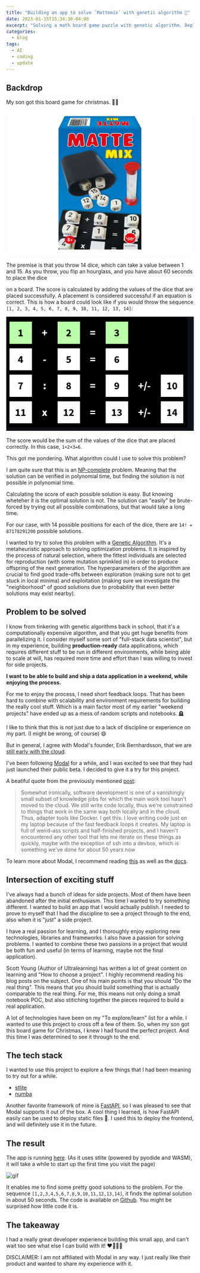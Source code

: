 ```yaml
---
title: "Building an app to solve `Mattemix` with genetic algorithm 🧬"
date: 2023-01-15T15:34:30-04:00
excerpt: "Solving a math board game puzzle with genetic algorithm. Deploying the app with Modal and stlite."
categories:
  - blog
tags:
  - AI
  - coding
  - update
---
```

## Backdrop

My son got this board game for christmas. 🎁🎄

![Mattemix](/assets/images/mattemix.png)

The premise is that you throw 14 dice, which can take a value between 1 and 15. 
As you throw, you flip an hourglass, and you have about 60 seconds to place the dice 
<!-- more -->

on a board. The score is calculated by adding the values of the dice that are placed successfully.
A placement is considered successful if an equation is correct.
This is how a board could look like if you would throw the sequence `[1, 2, 3, 4, 5, 6, 7, 8, 9, 10, 11, 12, 13, 14]`:

![Mattemix](/assets/images/board.png)

The score would be the sum of the values of the dice that are placed correctly.
In this case, `1+2+3=6`.

This got me pondering. What algorithm could I use to solve this problem?

I am quite sure that this is an [NP-complete](https://en.wikipedia.org/wiki/NP-completeness) problem.
Meaning that the solution can be verified in polynomial time, but finding the solution is not possible in polynomial time.

Calculating the score of each possible solution is easy. But knowing wheteher it is the optimal solution is not.
The solution can "easily" be brute-forced by trying out all possible combinations, but that would take a long time. 

For our case, with 14 possible positions for each of the dice, there are  ``14! = 87178291200`` possible solutions.

I wanted to try to solve this problem with a [Genetic Algorithm](https://en.wikipedia.org/wiki/Genetic_algorithm). It's a metaheuristic approach to solving optimization problems. It is inspired by the process of natural selection, where the fittest individuals are selected for reproduction (with some mutation sprinkled in) in order to produce offspring of the next generation. The hyperparameters of the algorithm are crucial to find good trade-offs between exploration (making sure not to get stuck in local minima) and exploitation (making sure we investigate the "neighborhood" of good solutions due to probability that even better solutions may exist nearby).

## Problem to be solved

I know from tinkering with genetic algorithms back in school, that it's a computationally expensive algorithm, and that you get huge benefits from parallelizing it. 
I consider myself some sort of "full-stack data scientist", but in my experience, building **production-ready** data applications, which requires different stuff to be run in different environments, while being able to scale at will, has required more time and effort than I was willing to invest for side projects.

**I want to be able to build and ship a data application in a weekend, while enjoying the process.**

For me to enjoy the process, I need short feedback loops. That has been hard to combine with scalability and environment requirements for building the really cool stuff.
Which is a main factor most of my earlier "weekend projects" have ended up as a mess of random scripts and notebooks. 🪦

I like to think that this is not just due to a lack of discipline or experience on my part. (I might be wrong, of course) 😄

But in general, I agree with Modal's founder, Erik Bernhardsson, that we are [still early with the cloud](https://erikbern.com/2022/10/19/we-are-still-early-with-the-cloud.html).

I've been following [Modal](https://www.modal.com) for a while, and I was excited to see that they had just launched their public beta. I decided to give it a try for this project.

A beatiful quote from the previously mentioned [post](https://erikbern.com/2022/10/19/we-are-still-early-with-the-cloud.html):

> Somewhat ironically, software development is one of a vanishingly small subset of knowledge jobs for which the main work tool hasn't moved to the cloud. We still write code locally, thus we're constrained to things that work in the same way both locally and in the cloud. Thus, adapter tools like Docker. 
> I get this. I love writing code just on my laptop because of the fast feedback loops it creates. My laptop is full of weird-ass scripts and half-finished projects, and I haven't encountered any other tool that lets me iterate on these things as quickly, maybe with the exception of ssh into a devbox, which is something we've done for about 50 years now

To learn more about Modal, I recommend reading [this](https://erikbern.com/2022/12/07/what-ive-been-working-on-modal.html) as well as the [docs](https://modal.com/docs/guide).

## Intersection of exciting stuff

I've always had a bunch of ideas for side projects. Most of them have been abandoned after
the initial enthusiasm. This time I wanted to try something different. I wanted to build an 
app that I would actually publish. I needed to prove to myself that I had the discipline to 
see a project through to the end, also when it is "just" a side project.

I have a real passion for learning, and I thoroughly enjoy exploring new technologies, libraries
and frameworks. I also have a passion for solving problems. I wanted to combine these two passions
in a project that would be both fun and useful (in terms of learning, maybe not the final application).

Scott Young (Author of Ultralearning) has written a lot of great content on learning and "How to
choose a project". I highly recommend reading his blog posts on the subject. One of his main points
is that you should "Do the real thing". This means that you should build something that is actually
comparable to the real thing. For me, this means not only doing a small notebook POC, but also stitiching 
together the pieces required to build a real application.

A lot of technologies have been on my "To explore/learn" list for a while. I wanted to use this project to 
cross off a few of them. So, when my son got this board game for Christmas, I knew I had found the
perfect project. And this time I was determined to see it through to the end.

## The tech stack

I wanted to use this project to explore a few things that I had been meaning to try out for a while.
- [stlite](https://github.com/whitphx/stlite)
- [numba](https://numba.pydata.org/)

Another favorite framework of mine is [FastAPI](https://fastapi.tiangolo.com/), so I was pleased to see that Modal supports it out of the box.
A cool thing I learned, is how FastAPI easily can be used to deploy static files 🤩. I used this to deploy the frontend, and will definitely use it in the future.

## The result

The app is running [here](https://thomasht86--mattemix-solver-wrapper.modal.run/). 
(As it uses stlite (powered by pyodide and WASM), it will take a while to start up the first time you visit the page)


![gif](/assets/images/mattemix-ga.gif)

It enables me to find some pretty good solutions to the problem.
For the sequence `[1,2,3,4,5,6,7,8,9,10,11,12,13,14]`, it finds the optimal solution in about 50 seconds.
The code is available on [Github](https://github.com/thomasht86/modal_mattemix_ga). You might be surprised how little code it is. 

## The takeaway

I had a really great developer experience building this small app, and can't wait too see what else I can build with it! 
❤️‍🔥🧑‍💻

DISCLAIMER: I am not affiliated with Modal in any way. I just really like their product and wanted to share my experience with it.